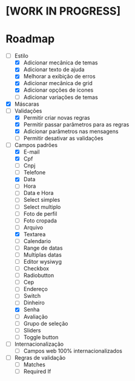 # [WORK IN PROGRESS]

# Roadmap

- [ ] Estilo
  - [x] Adicionar mecânica de temas
  - [x] Adicionar texto de ajuda
  - [x] Melhorar a exibição de erros
  - [x] Adicionar mecânica de grid
  - [x] Adicionar opções de icones
  - [ ] Adicionar variações de temas
- [x] Máscaras
- [ ] Validações
  - [x] Permitir criar novas regras
  - [x] Permitir passar parâmetros para as regras
  - [x] Adicionar parâmetros nas mensagens
  - [ ] Permitir desativar as validações
- [ ] Campos padrões
  - [x] E-mail
  - [x] Cpf
  - [ ] Cnpj
  - [ ] Telefone
  - [x] Data
  - [ ] Hora
  - [ ] Data e Hora
  - [ ] Select simples
  - [ ] Select multiplo
  - [ ] Foto de perfil
  - [ ] Foto cropada
  - [ ] Arquivo
  - [x] Textarea
  - [ ] Calendario
  - [ ] Range de datas
  - [ ] Multiplas datas
  - [ ] Editor wysiwyg
  - [ ] Checkbox
  - [ ] Radiobutton
  - [ ] Cep
  - [ ] Endereço
  - [ ] Switch
  - [ ] Dinheiro
  - [x] Senha
  - [ ] Avaliação
  - [ ] Grupo de seleção
  - [ ] Sliders
  - [ ] Toggle button
- [ ] Internacionalização
  - [ ] Campos web 100% internacionalizados
- [ ] Regras de validação
  - [ ] Matches
  - [ ] Required If
